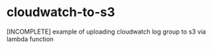 # cloudwatch-to-s3

[INCOMPLETE] example of uploading cloudwatch log group to s3 via lambda function
